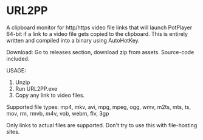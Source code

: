 # URL2PP
A clipboard monitor for http/https video file links that will launch PotPlayer 64-bit if a link to a video file gets copied to the clipboard.
This is entirely written and compiled into a binary using AutoHotKey.

Download: Go to releases section, download zip from assets. Source-code included.

USAGE:
1. Unzip
2. Run URL2PP.exe
3. Copy any link to video files.

Supported file types: mp4, mkv, avi, mpg, mpeg, ogg, wmv, m2ts, mts, ts, mov, rm, rmvb, m4v, vob, webm, flv, 3gp

Only links to actual files are supported. Don't try to use this with file-hosting sites.
